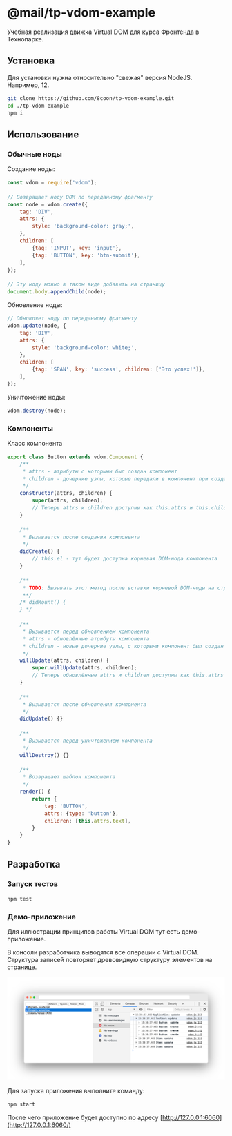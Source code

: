 # @mail/tp-vdom-example

Учебная реализация движка Virtual DOM для курса Фронтенда в Технопарке.

## Установка

Для установки нужна относительно "свежая" версия NodeJS. Например, 12.

```bash
git clone https://github.com/8coon/tp-vdom-example.git
cd ./tp-vdom-example
npm i
```

## Использование

### Обычные ноды

Создание ноды:

```javascript
const vdom = require('vdom');

// Возвращает ноду DOM по переданному фрагменту
const node = vdom.create({
    tag: 'DIV',
    attrs: {
        style: 'background-color: gray;',
    },
    children: [
        {tag: 'INPUT', key: 'input'},
        {tag: 'BUTTON', key: 'btn-submit'},
    ],
});

// Эту ноду можно в таком виде добавить на страницу
document.body.appendChild(node);
```

Обновление ноды:

```javascript
// Обновляет ноду по переданному фрагменту
vdom.update(node, {
    tag: 'DIV',
    attrs: {
        style: 'background-color: white;',
    },
    children: [
        {tag: 'SPAN', key: 'success', children: ['Это успех!']},
    ],
});
```

Уничтожение ноды:

```javascript
vdom.destroy(node);
```

### Компоненты

Класс компонента

```javascript
export class Button extends vdom.Component {
    /**
     * attrs - атрибуты с которыми был создан компонент
     * children - дочерние узлы, которые передали в компонент при создании
     */
    constructor(attrs, children) {
        super(attrs, children);
        // Теперь attrs и children доступны как this.attrs и this.children
    }

    /**
     * Вызывается после создания компонента
     */
    didCreate() {
        // this.el - тут будет доступна корневая DOM-нода компонента
    }

    /**
     * TODO: Вызывать этот метод после вставки корневой DOM-ноды на страницу
     **/
    /* didMount() {
    } */

    /**
     * Вызывается перед обновлением компонента
     * attrs - обновлённые атрибуты компонента
     * children - новые дочерние узлы, с которыми компонент был создан
     */
    willUpdate(attrs, children) {
        super.willUpdate(attrs, children);
        // Теперь обновлённые attrs и children доступны как this.attrs и this.children
    }

    /**
     * Вызывается после обновления компонента
     */
    didUpdate() {}

    /**
     * Вызывается перед уничтожением компонента
     */
    willDestroy() {}

    /**
     * Возвращает шаблон компонента
     */
    render() {
        return {
            tag: 'BUTTON',
            attrs: {type: 'button'},
            children: [this.attrs.text],
        }
    }
}
```

## Разработка

### Запуск тестов

```bash
npm test
```

### Демо-приложение

Для иллюстрации принципов работы Virtual DOM тут есть демо-приложение.

В консоли разработчика выводятся все операции с Virtual DOM. Структура записей повторяет древовидную структуру элементов на странице.

![](demo/screenshot.png)

Для запуска приложения выполните команду:

```bash
npm start
```

После чего приложение будет доступно по адресу [http://127.0.0.1:6060](http://127.0.0.1:6060/)

